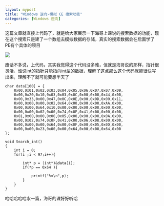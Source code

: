 ```yaml
---
layout: mypost
title: "Windows 逆向-模拟 CE 搜索功能"
categories: [Windows 逆向]
---
```


这篇文章就直接上代码了，就是给大家展示一下海哥上课说的搜索数据的功能，现在这个搜索只是建了一个数组去模拟数据的存储，真实的搜索数据会在后面学了PE有个具体的项目

![](image-75-1024x487.png)

废话不多说，上代码，其实我觉得这个代码没多难，但就是海哥说的那样，指针很灵活，谁说int的指针只能指向int型的数据，理解了这点那么这个代码就能很快写出来，理解不了就可能要想半天了

```
char data[100] = {
	0x00,0x01,0x02,0x03,0x04,0x05,0x06,0x07,0x07,0x09,					
	0x00,0x20,0x10,0x03,0x03,0x0C,0x00,0x00,0x44,0x00,					
	0x00,0x33,0x00,0x47,0x0C,0x0E,0x00,0x0D,0x00,0x11,					
	0x00,0x00,0x00,0x02,0x64,0x00,0x00,0x00,0xAA,0x00,					
	0x00,0x00,0x64,0x10,0x00,0x00,0x00,0x00,0x00,0x00,					
	0x00,0x00,0x02,0x00,0x74,0x0F,0x41,0x00,0x00,0x00,					
	0x01,0x00,0x00,0x00,0x05,0x00,0x00,0x00,0x0A,0x00,					
	0x00,0x02,0x74,0x0F,0x41,0x00,0x06,0x08,0x00,0x00,					
	0x00,0x00,0x00,0x64,0x00,0x0F,0x00,0x05,0x0D,0x00,					
	0x00,0x00,0x23,0x00,0x00,0x64,0x00,0x00,0x64,0x00
};

void Search_int()
{
	int i = 0;
	for(i ;i < 97;i++){
		
		int* p = (int*)&data[i];
		if(*p == 0x64 ){

			printf("%x\n",p);
		}
	}
}
```

哈哈哈哈哈水一篇，海哥的课好好听哈